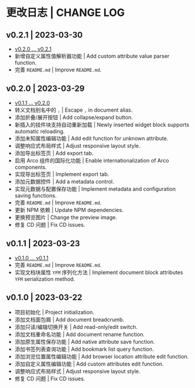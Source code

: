 # 更改日志 | CHANGE LOG

## v0.2.1 | 2023-03-30

- [v0.2.0 ... v0.2.1](https://github.com/Zuoqiu-Yingyi/widget-metadata/compare/v0.2.0...v0.2.1)
- 新增自定义属性值解析器功能 | Add custom attribute value parser function.
- 完善 `README.md` | Improve `README.md`.

## v0.2.0 | 2023-03-29

- [v0.1.1 ... v0.2.0](https://github.com/Zuoqiu-Yingyi/widget-metadata/compare/v0.1.1...v0.2.0)
- 转义文档别名中的 `,` | Escape `,` in document alias.
- 添加折叠/展开按钮 | Add collapse/expand button.
- 新插入的挂件块支持自动重新加载 | Newly inserted widget block supports automatic reloading.
- 添加未知属性编辑功能 | Add edit function for unknown attribute.
- 调整响应式布局样式 | Adjust responsive layout style.
- 添加导出标签页 | Add export tab.
- 启用 Arco 组件的国际化功能 | Enable internationalization of Arco components.
- 实现导出标签页 | Implement export tab.
- 添加元数据控件 | Add a metadata control.
- 实现元数据与配置保存功能 | Implement metadata and configuration saving functions.
- 完善 `README.md` | Improve `README.md`.
- 更新 NPM 依赖 | Update NPM dependencies.
- 更换预览图片 | Change the preview image.
- 修复 CD 问题 | Fix CD issues.

## v0.1.1 | 2023-03-23

- [v0.1.0 ... v0.1.1](https://github.com/Zuoqiu-Yingyi/widget-metadata/compare/v0.1.0...v0.1.1)
- 完善 `README.md` | Improve `README.md`.
- 实现文档块属性 `YFM` 序列化方法 | Implement document block attributes `YFM` serialization method.

## v0.1.0 | 2023-03-22

- 项目初始化 | Project initialization.
- 添加文档面包屑 | Add document breadcrumb.
- 添加只读/编辑切换开关 | Add read-only/edit switch.
- 添加文档重命名功能 | Add document rename function.
- 添加原生属性保存功能 | Add native attribute save function.
- 添加书签列表查询功能 | Add bookmark list query function.
- 添加浏览位置属性编辑功能 | Add browser location attribute edit function.
- 添加自定义属性编辑功能 | Add custom attributes edit function.
- 调整响应式布局样式 | Adjust responsive layout style.
- 修复 CD 问题 | Fix CD issues.
